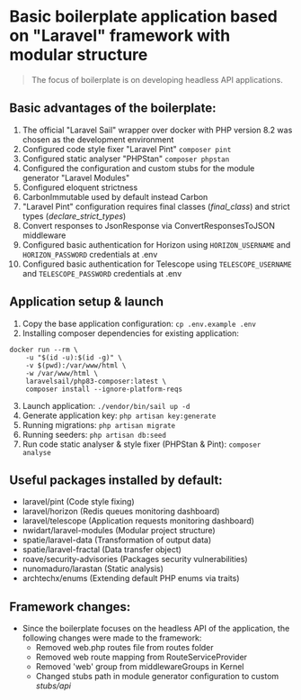 # Basic boilerplate application based on "Laravel" framework with modular structure
> The focus of boilerplate is on developing headless API applications.

## Basic advantages of the boilerplate:
1. The official "Laravel Sail" wrapper over docker with PHP version 8.2 was chosen as the development environment
2. Configured code style fixer "Laravel Pint" `composer pint`
3. Configured static analyser "PHPStan" `composer phpstan`
4. Configured the configuration and custom stubs for the module generator "Laravel Modules"
5. Configured eloquent strictness
6. CarbonImmutable used by default instead Carbon
7. "Laravel Pint" configuration requires final classes (_final_class_) and strict types (_declare_strict_types_)
8. Convert responses to JsonResponse via ConvertResponsesToJSON middleware
9. Configured basic authentication for Horizon using `HORIZON_USERNAME` and `HORIZON_PASSWORD` credentials at .env
10. Configured basic authentication for Telescope using `TELESCOPE_USERNAME` and `TELESCOPE_PASSWORD` credentials at .env

## Application setup & launch
1. Copy the base application configuration:
`cp .env.example .env`
2. Installing composer dependencies for existing application: 
```
docker run --rm \
    -u "$(id -u):$(id -g)" \
    -v $(pwd):/var/www/html \
    -w /var/www/html \
    laravelsail/php83-composer:latest \
    composer install --ignore-platform-reqs
```
3. Launch application: `./vendor/bin/sail up -d`
4. Generate application key: `php artisan key:generate`
5. Running migrations: `php artisan migrate`
6. Running seeders: `php artisan db:seed`
7. Run code static analyser & style fixer (PHPStan & Pint): `composer analyse`

## Useful packages installed by default:
- laravel/pint (Code style fixing)
- laravel/horizon (Redis queues monitoring dashboard)
- laravel/telescope (Application requests monitoring dashboard)
- nwidart/laravel-modules (Modular project structure)
- spatie/laravel-data (Transformation of output data)
- spatie/laravel-fractal (Data transfer object)
- roave/security-advisories (Packages security vulnerabilities)
- nunomaduro/larastan (Static analysis)
- archtechx/enums (Extending default PHP enums via traits)

## Framework changes:
- Since the boilerplate focuses on the headless API of the application, the following changes were made to the framework:
  - Removed web.php routes file from routes folder
  - Removed web route mapping from RouteServiceProvider
  - Removed 'web' group from middlewareGroups in Kernel
  - Changed stubs path in module generator configuration to custom _stubs/api_
